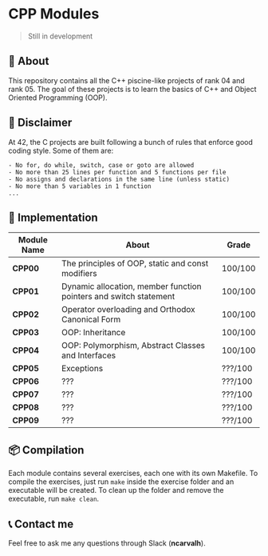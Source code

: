 # **CPP Modules**
> Still in development

## 📒 **About**
This repository contains all the C++ piscine-like projects of rank 04 and rank 05. The goal of these projects is to learn the basics of C++ and Object Oriented Programming (OOP).

## 🚨 **Disclaimer**
At 42, the C projects are built following a bunch of rules that enforce good coding style. Some of them are:

	- No for, do while, switch, case or goto are allowed
	- No more than 25 lines per function and 5 functions per file
	- No assigns and declarations in the same line (unless static)
	- No more than 5 variables in 1 function
	... 

## 🔧 **Implementation**

<table align=center>
	<thead>
		<tr>
			<th>Module Name</th>
			<th>About</th>
			<th>Grade</th>
		</tr>
	</thead>
	<tbody>
		<tr>
			<td><strong>CPP00</strong> </td>
			<td>The principles of OOP, static and const modifiers</td>
			<td>100/100</td>
		</tr>
		<tr>
			<td><strong>CPP01</strong> </td>
			<td>Dynamic allocation, member function pointers and switch statement</td>
			<td>100/100</td>
		</tr>
		<tr>
			<td><strong>CPP02</strong> </td>
			<td>Operator overloading and Orthodox Canonical Form</td>
			<td>100/100</td>
		</tr>
		<tr>
			<td><strong>CPP03</strong> </td>
			<td>OOP: Inheritance</td>
			<td>100/100</td>
		</tr>
		<tr>
			<td><strong>CPP04</strong> </td>
			<td>OOP: Polymorphism, Abstract Classes and Interfaces</td>
			<td>100/100</td>
		</tr>
		<tr>
			<td><strong>CPP05</strong> </td>
			<td>Exceptions</td>
			<td>???/100</td>
		</tr>
		<tr>
			<td><strong>CPP06</strong> </td>
			<td>???</td>
			<td>???/100</td>
		</tr>
		<tr>
			<td><strong>CPP07</strong> </td>
			<td>???</td>
			<td>???/100</td>
		</tr>
		<tr>
			<td><strong>CPP08</strong> </td>
			<td>???</td>
			<td>???/100</td>
		</tr>
		<tr>
			<td><strong>CPP09</strong> </td>
			<td>???</td>
			<td>???/100</td>
		</tr>
	</tbody>
</table>


## 📦 **Compilation**
Each module contains several exercises, each one with its own Makefile. To compile the exercises, just run `make` inside the exercise folder and an executable will be created. To clean up the folder and remove the executable, run `make clean`.

## 📞 **Contact me**

Feel free to ask me any questions through Slack (**ncarvalh**).
